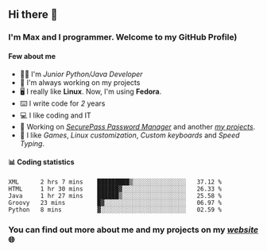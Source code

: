 ## Hi there 👋
### I'm Max and I programmer. Welcome to my GitHub Profile)

#### **Few about me**
- 👨‍💻 I'm _Junior Python/Java Developer_
- 📁 I'm always working on my projects
- 🖥️ I really like **Linux**. Now, I'm using **Fedora**.
- ⌨️ I write code for _2_ years
- 💻 I like coding and IT
- 📃 Working on *[SecurePass Password Manager](https://github.com/merive/SecurePass)* and another *[my projects](https://merive.herokuapp.com/projects)*.
- 👾 I like _Games_, _Linux customization_, _Custom keyboards_ and _Speed Typing_.

#### 📊 **Coding statistics**
<!--START_SECTION:waka-->
```text
XML      2 hrs 7 mins    █████████▒░░░░░░░░░░░░░░░   37.12 % 
HTML     1 hr 30 mins    ██████▓░░░░░░░░░░░░░░░░░░   26.33 % 
Java     1 hr 27 mins    ██████▒░░░░░░░░░░░░░░░░░░   25.58 % 
Groovy   23 mins         █▓░░░░░░░░░░░░░░░░░░░░░░░   06.97 % 
Python   8 mins          ▓░░░░░░░░░░░░░░░░░░░░░░░░   02.59 % 
```
<!--END_SECTION:waka-->

### **You can find out more about me and my projects on my _[website](https://merive.herokuapp.com/)_ 🌐**
